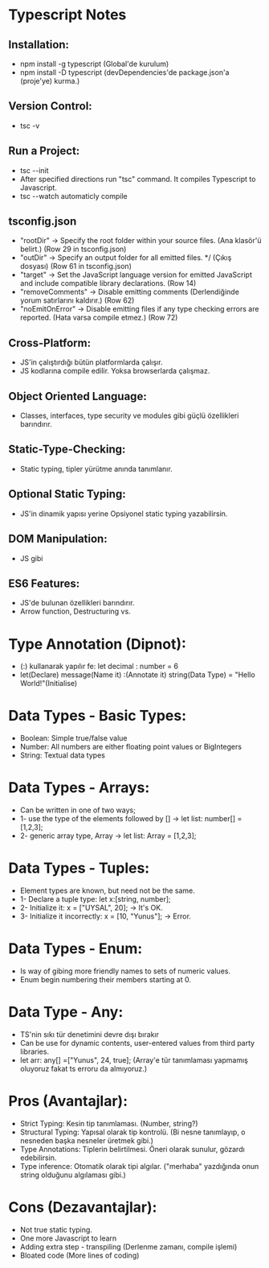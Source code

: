 # Typescript Notes

## Installation:
- npm install -g typescript (Global'de kurulum)
- npm install -D typescript (devDependencies'de package.json'a (proje'ye) kurma.)

## Version Control:
- tsc -v

## Run a Project:
- tsc --init
- After specified directions run "tsc" command. It compiles Typescript to Javascript. 
- tsc --watch automaticly compile 

## tsconfig.json
- "rootDir" -> Specify the root folder within your source files. (Ana klasör'ü belirt.) (Row 29 in tsconfig.json)
- "outDir" -> Specify an output folder for all emitted files. */ (Çıkış dosyası) (Row 61 in tsconfig.json)
- "target" -> Set the JavaScript language version for emitted JavaScript and include compatible library declarations. (Row 14)
- "removeComments" -> Disable emitting comments (Derlendiğinde yorum satırlarını kaldırır.) (Row 62)
- "noEmitOnError" -> Disable emitting files if any type checking errors are reported. (Hata varsa compile etmez.) (Row 72)
 
## Cross-Platform:
- JS'in çalıştırdığı bütün platformlarda çalışır.
- JS kodlarına compile edilir. Yoksa browserlarda çalışmaz.

## Object Oriented Language:
- Classes, interfaces, type security ve modules gibi güçlü özellikleri barındırır.

## Static-Type-Checking:
- Static typing, tipler yürütme anında tanımlanır.

## Optional Static Typing:
- JS'in dinamik yapısı yerine Opsiyonel static typing yazabilirsin.

## DOM Manipulation:
- JS gibi

## ES6 Features:
- JS'de bulunan özellikleri barındırır.
- Arrow function, Destructuring vs.

# Type Annotation (Dipnot):
- (:) kullanarak yapılır fe: let decimal : number = 6
- let(Declare) message(Name it) :(Annotate it) string(Data Type) = "Hello World!"(Initialise)

# Data Types - Basic Types:
- Boolean: Simple true/false value
- Number: All numbers are either floating point values or BigIntegers
- String: Textual data types

# Data Types - Arrays:
- Can be written in one of two ways;
- 1- use the type of the elements followed by [] -> let list: number[] = [1,2,3];
- 2- generic array type, Array<elementType> -> let list: Array<number> = [1,2,3];

# Data Types - Tuples:
- Element types are known, but need not be the same.
- 1- Declare a tuple type: let x:[string, number];
- 2- Initialize it: x = ["UYSAL", 20]; -> It's OK.
- 3- Initialize it incorrectly: x = [10, "Yunus"]; -> Error.

# Data Types - Enum:
- Is way of gibing more friendly names to sets of numeric values. 
- Enum begin numbering their members starting at 0.

# Data Type - Any:
- TS'nin sıkı tür denetimini devre dışı bırakır
- Can be use for dynamic contents, user-entered values from third party libraries.
- let arr: any[] =["Yunus", 24, true]; (Array'e tür tanımlaması yapmamış oluyoruz fakat ts erroru da almıyoruz.)

# Pros (Avantajlar):
- Strict Typing: Kesin tip tanımlaması. (Number, string?)
- Structural Typing: Yapısal olarak tip kontrolü. (Bi nesne tanımlayıp, o nesneden başka nesneler üretmek gibi.)
- Type Annotations: Tiplerin belirtilmesi. Öneri olarak sunulur, gözardı edebilirsin.
- Type inference: Otomatik olarak tipi algılar. ("merhaba" yazdığında onun string olduğunu algılaması gibi.)

# Cons (Dezavantajlar):
- Not true static typing.
- One more Javascript to learn
- Adding extra step - transpiling (Derlenme zamanı, compile işlemi)
- Bloated code (More lines of coding)
